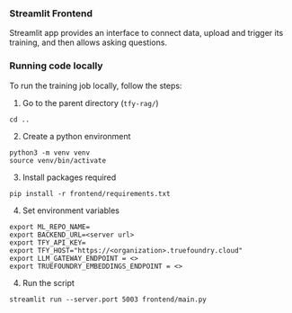 ### Streamlit Frontend

Streamlit app provides an interface to connect data, upload and trigger its training, and then allows asking questions.

### Running code locally

To run the training job locally, follow the steps:

1. Go to the parent directory (`tfy-rag/`)

```
cd ..
```

2. Create a python environment

```
python3 -m venv venv
source venv/bin/activate
```

3. Install packages required

```
pip install -r frontend/requirements.txt
```

4. Set environment variables

```
export ML_REPO_NAME=
export BACKEND_URL=<server url>
export TFY_API_KEY=
export TFY_HOST="https://<organization>.truefoundry.cloud"
export LLM_GATEWAY_ENDPOINT = <>
export TRUEFOUNDRY_EMBEDDINGS_ENDPOINT = <>
```

4. Run the script

```
streamlit run --server.port 5003 frontend/main.py
```

